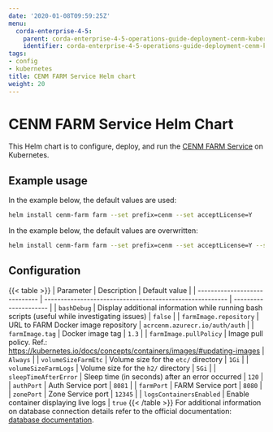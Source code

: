 ```yaml
---
date: '2020-01-08T09:59:25Z'
menu:
  corda-enterprise-4-5:
    parent: corda-enterprise-4-5-operations-guide-deployment-cenm-kubernetes
    identifier: corda-enterprise-4-5-operations-guide-deployment-cenm-kubernetes-farm
tags:
- config
- kubernetes
title: CENM FARM Service Helm chart
weight: 20
---
```


# CENM FARM Service Helm Chart

This Helm chart is to configure, deploy, and run the [CENM FARM Service](../../../../cenm/1.3/gateway-service.md) on Kubernetes.

## Example usage

In the example below, the default values are used:

```bash
helm install cenm-farm farm --set prefix=cenm --set acceptLicense=Y
```

In the example below, the default values are overwritten:

```bash
helm install cenm-farm farm --set prefix=cenm --set acceptLicense=Y --set volumeSizeFarmLogs=5Gi
```

## Configuration
{{< table >}}
| Parameter                     | Description                                              | Default value         |
| ----------------------------- | -------------------------------------------------------- | --------------------- |
| `bashDebug`                   | Display additional information while running bash scripts (useful while investigating issues) | `false` |
| `farmImage.repository`        | URL to FARM Docker image repository                      | `acrcenm.azurecr.io/auth/auth` |
| `farmImage.tag`               | Docker image tag | `1.3` |
| `farmImage.pullPolicy`        | Image pull policy. Ref.: https://kubernetes.io/docs/concepts/containers/images/#updating-images | `Always` |
| `volumeSizeFarmEtc`           | Volume size for the `etc/` directory | `1Gi` |
| `volumeSizeFarmLogs`          | Volume size for the `h2/` directory | `5Gi` |
| `sleepTimeAfterError`         | Sleep time (in seconds) after an error occurred | `120` |
| `authPort`                    | Auth Service port | `8081` |
| `farmPort`                    | FARM Service port | `8080` |
| `zonePort`                    | Zone Service port | `12345` |
| `logsContainersEnabled`       | Enable container displaying live logs | `true`
{{< /table >}}
For additional information on database connection details refer to the official documentation: [database documentation](../../../../cenm/1.3/config-database.md).
